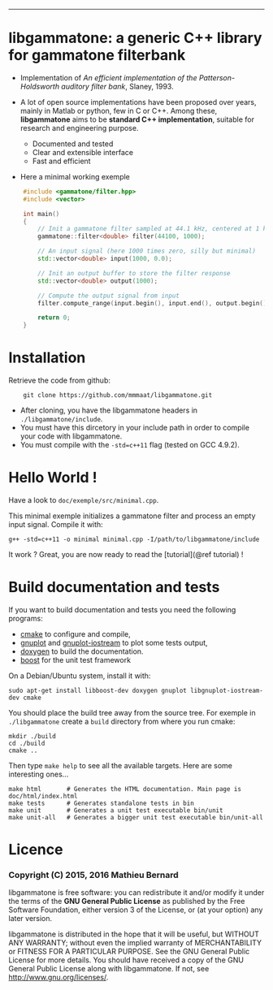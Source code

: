 ****

# libgammatone: a generic C++ library for gammatone filterbank

- Implementation of *An efficient implementation of the
  Patterson-Holdsworth auditory filter bank*, Slaney, 1993.


- A lot of open source implementations have been proposed over years,
  mainly in Matlab or python, few in C or C++.  Among these,
  **libgammatone** aims to be **standard C++ implementation**,
  suitable for research and engineering purpose.

    - Documented and tested
    - Clear and extensible interface
    - Fast and efficient


- Here a minimal working exemple

``` c++
    #include <gammatone/filter.hpp>
    #include <vector>

    int main()
    {
        // Init a gammatone filter sampled at 44.1 kHz, centered at 1 kHz
        gammatone::filter<double> filter(44100, 1000);

        // An input signal (here 1000 times zero, silly but minimal)
        std::vector<double> input(1000, 0.0);

        // Init an output buffer to store the filter response
        std::vector<double> output(1000);

        // Compute the output signal from input
        filter.compute_range(input.begin(), input.end(), output.begin());

        return 0;
    }
```

# Installation

Retrieve the code from github:

```
    git clone https://github.com/mmmaat/libgammatone.git
```

- After cloning, you have the libgammatone headers in
`./libgammatone/include`.
- You must have this dircetory in your include path in order to
compile your code with libgammatone.
- You must compile with the `-std=c++11` flag (tested on GCC 4.9.2).

# Hello World !

Have a look to `doc/exemple/src/minimal.cpp`.

This minimal exemple initializes a gammatone filter and process an
empty input signal.
Compile it with:
```
g++ -std=c++11 -o minimal minimal.cpp -I/path/to/libgammatone/include
```

It work ? Great, you are now ready to read the [tutorial](@ref tutorial) !


# Build documentation and tests

If you want to build documentation and tests you need the following programs:

- [cmake](http://www.cmake.org) to configure and compile,
- [gnuplot](http://www.gnuplot.info/) and
[gnuplot-iostream](http://www.stahlke.org/dan/gnuplot-iostream/) to
plot some tests output,
- [doxygen](http://www.stack.nl/~dimitri/doxygen/index.html) to build the documentation.
- [boost](http://www.boost.org) for the unit test framework

On a Debian/Ubuntu system, install it with:

```
sudo apt-get install libboost-dev doxygen gnuplot libgnuplot-iostream-dev cmake
```

You should place the build tree away from the source tree. For exemple
in `./libgammatone` create a `build` directory from where you run cmake:

```
mkdir ./build
cd ./build
cmake ..
```

Then type `make help` to see all the available targets.
Here are some interesting ones...

```
make html       # Generates the HTML documentation. Main page is doc/html/index.html
make tests      # Generates standalone tests in bin
make unit       # Generates a unit test executable bin/unit
make unit-all   # Generates a bigger unit test executable bin/unit-all
```


# Licence

### Copyright (C) 2015, 2016 Mathieu Bernard

libgammatone is free software: you can redistribute it and/or modify
it under the terms of the **GNU General Public License** as
published by the Free Software Foundation, either version 3 of the
License, or (at your option) any later version.

libgammatone is distributed in the hope that it will be useful, but
WITHOUT ANY WARRANTY; without even the implied warranty of
MERCHANTABILITY or FITNESS FOR A PARTICULAR PURPOSE. See the GNU
General Public License for more details. You should have received a
copy of the GNU General Public License along with libgammatone. If
not, see <http://www.gnu.org/licenses/>.
